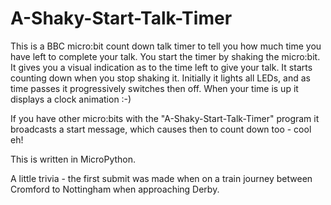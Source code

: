 # A-Shaky-Start-Talk-Timer

This is a BBC micro:bit count down talk timer to tell you how much time you have left to complete your talk. You start the timer by shaking the micro:bit. It gives you a visual indication as to the time left to give your talk. It starts counting down when you stop shaking it. Initially it lights all LEDs, and as time passes it progressively switches then off. When your time is up it displays a clock animation :-)  

If you have other micro:bits with the "A-Shaky-Start-Talk-Timer" program it broadcasts a start message, which causes then to count down too - cool eh!

This is written in MicroPython.

A little trivia - the first submit was made when on a train journey between Cromford to Nottingham when approaching Derby.

